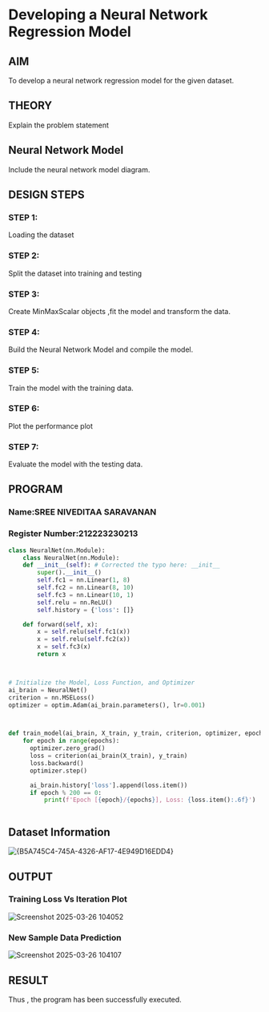# Developing a Neural Network Regression Model

## AIM

To develop a neural network regression model for the given dataset.

## THEORY

Explain the problem statement

## Neural Network Model

Include the neural network model diagram.

## DESIGN STEPS

### STEP 1:

Loading the dataset

### STEP 2:

Split the dataset into training and testing

### STEP 3:

Create MinMaxScalar objects ,fit the model and transform the data.

### STEP 4:

Build the Neural Network Model and compile the model.

### STEP 5:

Train the model with the training data.

### STEP 6:

Plot the performance plot

### STEP 7:

Evaluate the model with the testing data.

## PROGRAM
### Name:SREE NIVEDITAA SARAVANAN
### Register Number:212223230213
```python
class NeuralNet(nn.Module):
    class NeuralNet(nn.Module):
    def __init__(self): # Corrected the typo here: __init__
        super().__init__()
        self.fc1 = nn.Linear(1, 8)
        self.fc2 = nn.Linear(8, 10)
        self.fc3 = nn.Linear(10, 1)
        self.relu = nn.ReLU()
        self.history = {'loss': []}

    def forward(self, x):
        x = self.relu(self.fc1(x))
        x = self.relu(self.fc2(x))
        x = self.fc3(x)
        return x



# Initialize the Model, Loss Function, and Optimizer
ai_brain = NeuralNet()
criterion = nn.MSELoss()
optimizer = optim.Adam(ai_brain.parameters(), lr=0.001)



def train_model(ai_brain, X_train, y_train, criterion, optimizer, epochs=2000):
    for epoch in range(epochs):
      optimizer.zero_grad()
      loss = criterion(ai_brain(X_train), y_train)
      loss.backward()
      optimizer.step()

      ai_brain.history['loss'].append(loss.item())
      if epoch % 200 == 0:
          print(f'Epoch [{epoch}/{epochs}], Loss: {loss.item():.6f}')



```
## Dataset Information

![{B5A745C4-745A-4326-AF17-4E949D16EDD4}](https://github.com/user-attachments/assets/868ab533-6a08-44e1-956e-c755d1697ffe)


## OUTPUT

### Training Loss Vs Iteration Plot

![Screenshot 2025-03-26 104052](https://github.com/user-attachments/assets/db33960b-bd43-4638-b950-54130cfaacd2)


### New Sample Data Prediction

![Screenshot 2025-03-26 104107](https://github.com/user-attachments/assets/ce073545-6cdd-407f-87ba-681b5b63f173)


## RESULT

Thus , the program has been successfully executed.
